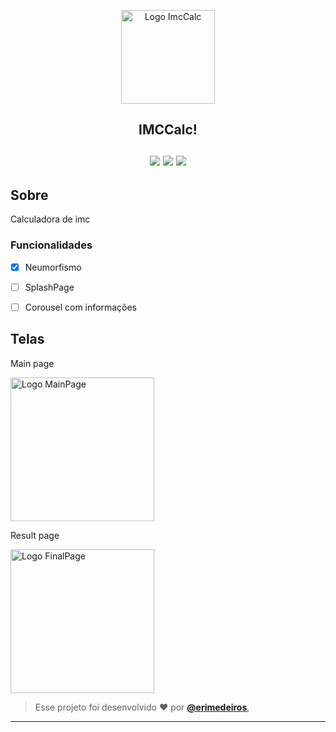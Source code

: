 <p align="center">
      <img src="https://user-images.githubusercontent.com/73318684/180835113-343e7bfc-53ad-4090-9287-54c269a90917.png" width="150" alt="Logo ImcCalc"/>


<h2 align="center"> IMCCalc! </br></br> 

<img src="https://img.shields.io/badge/dart-C.svg?style=for-the-badge&logo=dart&color=152030">
<img src="https://img.shields.io/badge/flutter-C.svg?style=for-the-badge&logo=flutter&color=0468D7"> 
<img src="https://img.shields.io/badge/Visual%20Studio%20Code-%23323330.svg?style=for-the-badge&logo=visual-studio-code&logoColor=FFFFFF&color=2F74C0">   </h2>

<h2> Sobre </h2>
<p >
 Calculadora de imc 
</p>  

### Funcionalidades

- [x] Neumorfismo
- [ ] SplashPage
- [ ] Corousel com informações






<h2> Telas </h2>  
<p> Main page </p> 
<img src="https://user-images.githubusercontent.com/73318684/180835179-72780261-e15e-4220-9396-133a0709969d.png" width="230" alt="Logo MainPage"/>   
<p> Result page </p> 
<img src="https://user-images.githubusercontent.com/73318684/180835252-b38edd70-6ddd-4513-a2c1-ce02ecc2d761.png" width="230" alt="Logo FinalPage"/>   



   
   >Esse projeto foi desenvolvido ❤️ por **[@erimedeiros](https://www.linkedin.com/in/erimedeiros/)**,<br> 

   ---
  


